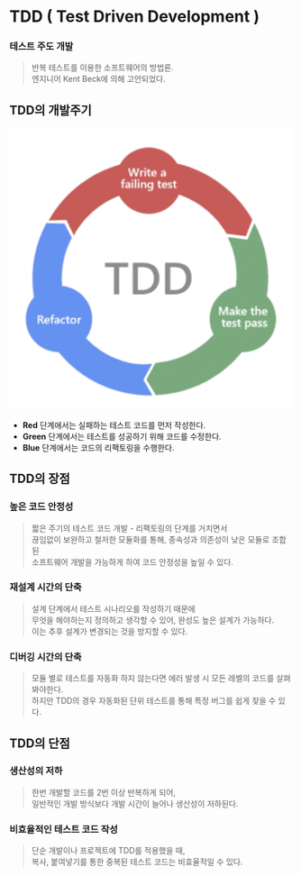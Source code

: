 # TDD ( Test Driven Development )
### 테스트 주도 개발
> 반복 테스트를 이용한 소프트웨어의 방법론.   
> 엔지니어 Kent Beck에 의해 고안되었다.
## TDD의 개발주기
![image](./img/TDDCycle.png)
- **Red** 단계애서는 실패하는 테스트 코드를 먼저 작성한다.
- **Green** 단계에서는 테스트를 성공하기 위해 코드를 수정한다.
- **Blue** 단계에서는 코드의 리팩토링을 수행한다.
## TDD의 장점
### 높은 코드 안정성
> 짧은 주기의 테스트 코드 개발 - 리팩토링의 단계를 거치면서   
> 끊임없이 보완하고 철저한 모듈화를 통해, 종속성과 의존성이 낮은 모듈로 조합된   
> 소프트웨어 개발을 가능하게 하여 코드 안정성을 높일 수 있다.
### 재설계 시간의 단축
> 설계 단계에서 테스트 시나리오를 작성하기 때문에   
> 무엇을 해야하는지 정의하고 생각할 수 있어, 완성도 높은 설계가 가능하다.   
> 이는 추후 설계가 변경되는 것을 방지할 수 있다.
### 디버깅 시간의 단축
> 모듈 별로 테스트를 자동화 하지 않는다면 에러 발생 시 모든 레벨의 코드를 살펴봐야한다.   
> 하지만 TDD의 경우 자동화된 단위 테스트를 통해 특정 버그를 쉽게 찾을 수 있다.
   
## TDD의 단점
### 생산성의 저하
> 한번 개발할 코드를 2번 이상 반복하게 되어,   
> 일반적인 개발 방식보다 개발 시간이 늘어나 생산성이 저하된다.
### 비효율적인 테스트 코드 작성
> 단순 개발이나 프로젝트에 TDD를 적용했을 때,   
> 복사, 붙여넣기를 통한 중복된 테스트 코드는 비효율적일 수 있다.
